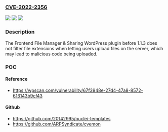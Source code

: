 ### [CVE-2022-2356](https://cve.mitre.org/cgi-bin/cvename.cgi?name=CVE-2022-2356)
![](https://img.shields.io/static/v1?label=Product&message=Frontend%20File%20Manager%20%26%20Sharing%20%E2%80%93%20User%20Private%20Files&color=blue)
![](https://img.shields.io/static/v1?label=Version&message=1.1.3%3C%201.1.3%20&color=brighgreen)
![](https://img.shields.io/static/v1?label=Vulnerability&message=CWE-434%20Unrestricted%20Upload%20of%20File%20with%20Dangerous%20Type&color=brighgreen)

### Description

The Frontend File Manager & Sharing WordPress plugin before 1.1.3 does not filter file extensions when letting users upload files on the server, which may lead to malicious code being uploaded.

### POC

#### Reference
- https://wpscan.com/vulnerability/67f3948e-27d4-47a8-8572-616143b9cf43

#### Github
- https://github.com/20142995/nuclei-templates
- https://github.com/ARPSyndicate/cvemon

